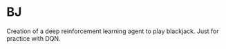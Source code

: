 # BJ

Creation of a deep reinforcement learning agent to play blackjack. Just for practice with DQN.